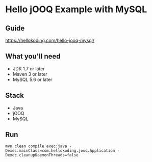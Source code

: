 # Hello jOOQ Example with MySQL

## Guide
https://hellokoding.com/hello-jooq-mysql/

## What you'll need
- JDK 1.7 or later
- Maven 3 or later
- MySQL 5.6 or later

## Stack
- Java
- jOOQ
- MySQL

## Run
`mvn clean compile exec:java -Dexec.mainClass=com.hellokoding.jooq.Application -Dexec.cleanupDaemonThreads=false`

